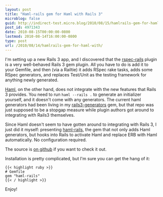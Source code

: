 ```yaml
---
layout: post
title: "Haml-rails gem for Haml with Rails 3"
microblog: false
guid: http://indirect-test.micro.blog/2010/08/15/hamlrails-gem-for-haml-with/
post_id: 4971343
date: 2010-08-15T00:00:00-0800
lastmod: 2010-08-14T16:00:00-0800
type: post
url: /2010/08/14/hamlrails-gem-for-haml-with/
---
```

I'm setting up a new Rails 3 app, and I discovered that the [rspec-rails](http://github.com/rspec/rspec-rails) plugin is a very well-behaved Rails 3 gem plugin. All you have to do is add it to your Gemfile, and then (via a Railtie) it adds RSpec rake tasks, adds some RSpec generators, and replaces Test/Unit as the testing framework for anything newly generated.

[Haml](http://haml-lang.com), on the other hand, does not integrate with the new features that Rails 3 provides. You need to run `haml --rails .` to generate an initializer yourself, and it doesn't come with any generators. The current haml generators had been living in my [rails3-generators](http://github.com/indirect/rails3-generators) gem, but that repo was just supposed to be a stopgap measure while plugin authors got around to integrating with Rails3 themselves.

Since Haml doesn't seem to have gotten around to integrating with Rails 3, I just did it myself: presenting [haml-rails](http://gemcutter.org/gems/haml-rails), the gem that not only adds Haml generators, but hooks into Rails to activate Haml and replace ERB with Haml automatically. No configuration required.

The source is [on github](http://github.com/indirect/haml-rails) if you want to check it out.

Installation is pretty complicated, but I'm sure you can get the hang of it:

    {{< highlight ruby >}}
    # Gemfile
    gem "haml-rails"
    {{< / highlight >}}

Enjoy!
